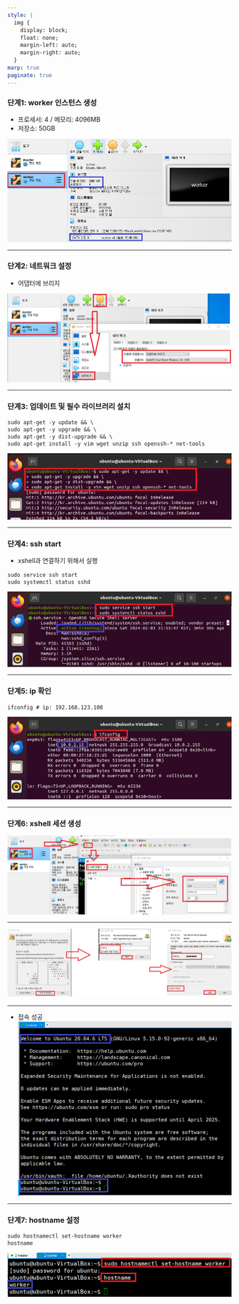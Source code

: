 ```yaml
---
style: |
  img {
    display: block;
    float: none;
    margin-left: auto;
    margin-right: auto;
  }
marp: true
paginate: true
---
```

### 단계1: worker 인스턴스 생성 
- 프로세서: 4 / 메모리: 4096MB
- 저장소: 50GB

![alt text](image-8.png)

---
### 단계2: 네트워크 설정 
- 어댑터에 브리지 

![alt text](image-9.png)

---
### 단계3: 업데이트 및 필수 라이브러리 설치 
```shell
sudo apt-get -y update && \
sudo apt-get -y upgrade && \
sudo apt-get -y dist-upgrade && \ 
sudo apt-get install -y vim wget unzip ssh openssh-* net-tools
```
![alt text](image-1.png)

---
### 단계4: ssh start 
- xshell과 연결하기 위해서 실행 
```shell
sudo service ssh start
sudo systemctl status sshd
```
![alt text](image-2.png)

---
### 단계5: ip 확인 
```shell
ifconfig # ip: 192.168.123.108
```
![alt text](image-3.png)

----
### 단계6: xshell 세션 생성  
![alt text](image-5.png)

---
![alt text](image-6.png)

---
- 접속 성공 
![bg right w:600](image-7.png)

---
### 단계7: hostname 설정 
```shell
sudo hostnamectl set-hostname worker
hostname
``` 
![alt text](image-11.png)








